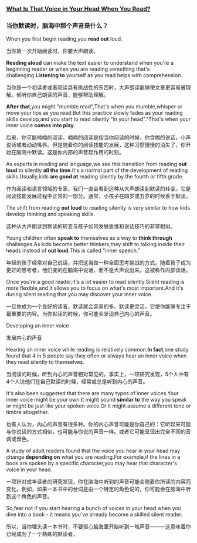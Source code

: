 ### [What Is That Voice in Your Head When You Read?](https://web.shanbay.com/reading/web-news/articles/adaqe)
### 当你默读时，脑海中那个声音是什么？

When you first begin reading,you **read out** loud.

当你第一次开始阅读时，你要大声朗读。

**Reading aloud** can make the text easier to understand when you're a beginning reader or when you are reading something that's challenging.**Listening to** yourself as you read helps with comprehension.

当你是一个初读者或者阅读具有挑战性的东西时，大声朗读能够使文章更容易被理解。倾听你自己朗读的声音，能够帮助理解。

**After that**,you might "mumble read",That's when you mumble,whisper or move your lips as you read.But this practice slowly fades as your reading skills develop,and you start to read silently "in your head"."That's when your inner voice **comes into play**.

后来，你可能喃喃的阅读。喃喃的阅读是指当你阅读的时候，你含糊的说话，小声说话或者动动嘴唇。但是随着你的阅读技能的发展，这种习惯慢慢的消失了，你开始在脑海中默读。这是你内部的声音起作用的时刻。

As experts in reading and language,we see this transition from reading **out loud** to silently **all the time**.It's a normal part of the development of reading skills.Usually,kids **are good at** reading silently by the fourth or fifth grade.

作为阅读和语言领域的专家，我们一直会看到这种从大声朗读到默读的转变。它是阅读技能发展过程中正常的一部分。通常，小孩子在四岁或五岁的时候善于默读。

The shift from reading **out loud** to reading silently is very similar to how kids develop thinking and speaking skills.

这种从大声朗读到默读的转变与孩子如何发展思维和说话技巧的非常相似。

Young children often **speak to** themselves as a way to **think through** challenges.As kids become better thinkers,they shift to talking inside their heads instead of **out loud**.This is called "inner speech."

年轻的孩子经常对自己说话，并把这当做一种全面思考挑战的方式。随着孩子成为更好的思考者，他们变的在脑海中说话，而不是大声说出来。这被称作内部谈话。

Once you're a good reader,it's a lot easier to read silently.Silent reading is more flexible,and it allows you to focus on what's most important.And it's during silent reading that you may discover your inner voice.

一旦你成为一个良好的读者，默读就会容易的多。默读更灵活，它使你能够专注于最重要的内容。当你默读的时候，你可能会发现自己内心的声音。

Developing an inner voice

发展内心的声音

Hearing an inner voice while reading is relatively common.**In fact**,one study found that 4 in 5 people say they often or always hear an inner voice when they read silently to themselves.

当阅读的时候，听到内心的声音相对常见的。事实上，一项研究发现，5个人中有4个人说他们在自己默读的时候，经常或总是听到内心的声音。

It's also been suggested that there are many types of inner voices.Your inner voice might be your own:It might sound **similar to** the way you speak or might be just like your spoken voice.Or it might assume a different tone or timbre altogether.

也有人认为，内心的声音有很多种。你的内心声音可能是你自己的：它听起来可能与你说话的方式相似，也可能与你说的声音一样。或者它可能呈现出完全不同的音调或音色。

A study of adult readers found that the voice you hear in your head may change **depending on** what you are reading.For example,if the lines in a book are spoken by a specific character,you may hear that character's voice in your head.

一项针对成年读者的研究发现，你在脑海中听到的声音可能会随着你所读的内容而变化。例如，如果一本书中的台词是由一个特定的角色说的，你可能会在脑海中听到这个角色的声音。

So,fear not if you start hearing a bunch of voices in your head when you dive into a book - it means you've already become a skilled silent reader.

所以，当你埋头读一本书时，不要担心脑海里开始听到一堆声音———这意味着你已经成为了一个熟练的默读者。
